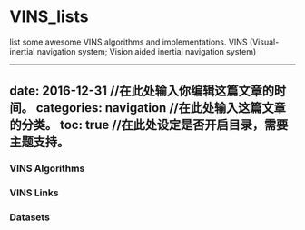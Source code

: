 # VINS_lists
list some awesome VINS algorithms and implementations. VINS (Visual-inertial navigation system; Vision aided inertial navigation system)

---
date: 2016-12-31   //在此处输入你编辑这篇文章的时间。
categories: navigation   //在此处输入这篇文章的分类。
toc: true  //在此处设定是否开启目录，需要主题支持。
---

### VINS Algorithms

### VINS Links

### Datasets
